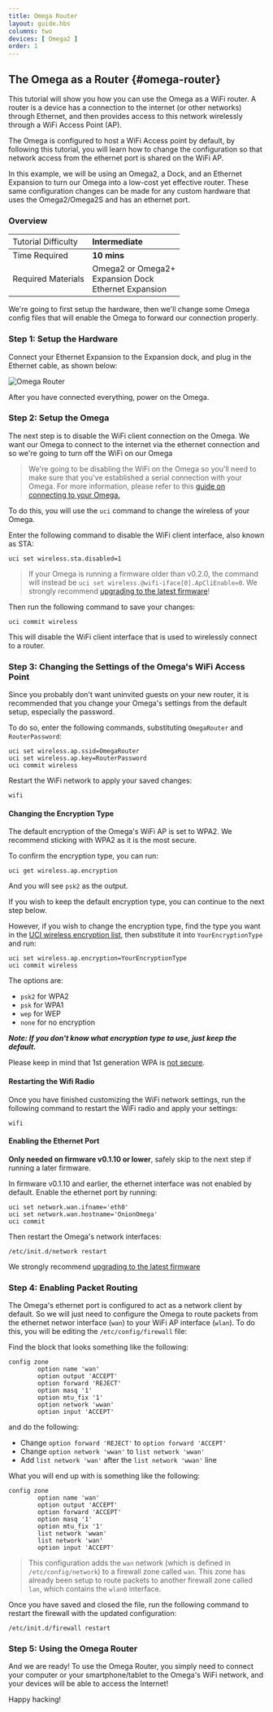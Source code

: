 ```yaml
---
title: Omega Router
layout: guide.hbs
columns: two
devices: [ Omega2 ]
order: 1
---
```


## The Omega as a Router {#omega-router}

<!-- high level introduction of what we're doing in this tutorial: turning the omega into a router, brief description of a router -->

This tutorial will show you how you can use the Omega as a WiFi router. A router is a device has a connection to the internet (or other networks) through Ethernet, and then provides access to this network wirelessly through a WiFi Access Point (AP).

The Omega is configured to host a WiFi Access point by default, by following this tutorial, you will learn how to change the configuration so that network access from the ethernet port is shared on the WiFi AP. 


In this example, we will be using an Omega2, a Dock, and an Ethernet Expansion to turn our Omega into a low-cost yet effective router. These same configuration changes can be made for any custom hardware that uses the Omega2/Omega2S and has an ethernet port.

<!-- illustration showing the whole system -->

### Overview

| <span style="font-weight:normal">Tutorial Difficulty</span> | Intermediate |
| :--- | :--- |
| Time Required| **10 mins** |
| Required Materials | Omega2 or Omega2+<br>Expansion Dock<br>Ethernet Expansion |


We're going to first setup the hardware, then we'll change some Omega config files that will enable the Omega to forward our connection properly.

### Step 1: Setup the Hardware


Connect your Ethernet Expansion to the Expansion dock, and plug in the Ethernet cable, as shown below:

![Omega Router](https://raw.githubusercontent.com/OnionIoT/Onion-Docs/master/Omega2/Documentation/Doing-Stuff/img/omega-router-pic-1.jpg)

After you have connected everything, power on the Omega.


### Step 2: Setup the Omega

The next step is to disable the WiFi client connection on the Omega. We want our Omega to connect to the internet via the ethernet connection and so we're going to turn off the WiFi on our Omega

>We're going to be disabling the WiFi on the Omega so you'll need to make sure that you've established a serial connection with your Omega. For more information, please refer to this [guide on connecting to your Omega.](#connecting-to-the-omega-terminal)
<!-- batch2: expand on this comment - explain why serial is beneficial in this scenario -->

To do this, you will use the `uci` command to change the wireless of your Omega.


Enter the following command to disable the WiFi client interface, also known as STA:

```
uci set wireless.sta.disabled=1
```

> If your Omega is running a firmware older than v0.2.0, the command will instead be `uci set wireless.@wifi-iface[0].ApCliEnable=0`. We strongly recommend [upgrading to the latest firmware](#using-the-omega-updating)!

Then run the following command to save your changes:

```
uci commit wireless
```

This will disable the WiFi client interface that is used to wirelessly connect to a router.

<!-- create a new step regarding the ssid name -->
### Step 3: Changing the Settings of the Omega's WiFi Access Point

Since you probably don't want uninvited guests on your new router, it is recommended that you change your Omega's settings from the default setup, especially the password.

To do so, enter the following commands, substituting `OmegaRouter` and `RouterPassword`:

```
uci set wireless.ap.ssid=OmegaRouter
uci set wireless.ap.key=RouterPassword
uci commit wireless
```

Restart the WiFi network to apply your saved changes:
```
wifi
```

#### Changing the Encryption Type

The default encryption of the Omega's WiFi AP is set to WPA2. We recommend sticking with WPA2 as it is the most secure. 

To confirm the encryption type, you can run:

```
uci get wireless.ap.encryption
```

And you will see `psk2` as the output. 



If you wish to keep the default encryption type, you can continue to the next step below.

However, if you wish to change the encryption type, find the type you want in the [UCI wireless encryption list](https://wiki.openwrt.org/doc/uci/wireless/encryption), then substitute it into `YourEncryptionType` and run:

```
uci set wireless.ap.encryption=YourEncryptionType
uci commit wireless
```

The options are:

* `psk2` for WPA2
* `psk` for WPA1
* `wep` for WEP
* `none` for no encryption

***Note: If you don't know what encryption type to use, just keep the default.***

Please keep in mind that 1st generation WPA is [not secure](http://www.pcworld.com/article/153396/wifi_hacked.html).

#### Restarting the Wifi Radio

Once you have finished customizing the WiFi network settings, run the following command to restart the WiFi radio and apply your settings:

```
wifi
```

#### Enabling the Ethernet Port

**Only needed on firmware v0.1.10 or lower**, safely skip to the next step if running a later firmware.



In firmware v0.1.10 and earlier, the ethernet interface was not enabled by default. Enable the ethernet port by running: 

```
uci set network.wan.ifname='eth0'
uci set network.wan.hostname='OnionOmega'
uci commit
```

Then restart the Omega's network interfaces:

```
/etc/init.d/network restart
```

We strongly recommend [upgrading to the latest firmware](#using-the-omega-updating)

### Step 4: Enabling Packet Routing

The Omega's ethernet port is configured to act as a network client by default. So we will just need to configure the Omega to route packets from the ethernet networ interface (`wan`) to your WiFi AP interface (`wlan`). To do this, you will be editing the `/etc/config/firewall` file:

Find the block that looks something like the following:

```
config zone
        option name 'wan'
        option output 'ACCEPT'
        option forward 'REJECT'
        option masq '1'
        option mtu_fix '1'
        option network 'wwan'
        option input 'ACCEPT'
```

and do the following:

* Change `option forward 'REJECT'` to `option forward 'ACCEPT'`
* Change `option network 'wwan'` to `list network 'wwan'`
* Add `list network 'wan'` after the `list network 'wwan'` line

What you will end up with is something like the following:

```
config zone
        option name 'wan'
        option output 'ACCEPT'
        option forward 'ACCEPT'
        option masq '1'
        option mtu_fix '1'   
        list network 'wwan'  
        list network 'wan'   
        option input 'ACCEPT'
```

> This configuration adds the `wan` network (which is defined in `/etc/config/network`) to a firewall zone called `wan`. This zone has already been setup to route packets to another firewall zone called `lan`, which contains the `wlan0` interface.

Once you have saved and closed the file, run the following command to restart the firewall with the updated configuration:

```
/etc/init.d/firewall restart
```

### Step 5: Using the Omega Router

And we are ready! To use the Omega Router, you simply need to connect your computer or your smartphone/tablet to the Omega's WiFi network, and your devices will be able to access the Internet!

Happy hacking!
